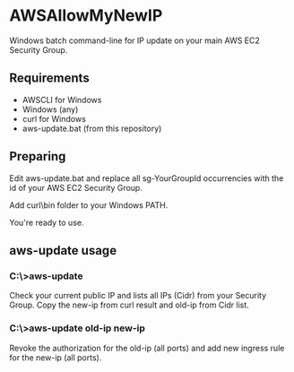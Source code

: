 # AWSAllowMyNewIP
Windows batch command-line for IP update on your main AWS EC2 Security Group.

## Requirements
- AWSCLI for Windows
- Windows (any)
- curl for Windows
- aws-update.bat (from this repository)

## Preparing
Edit aws-update.bat and replace all sg-YourGroupId occurrencies with the id of your AWS EC2 Security Group.

Add curl\bin folder to your Windows PATH.

You're ready to use.

## aws-update usage

### C:\\>aws-update
   Check your current public IP and lists all IPs (Cidr) from your Security Group.
   Copy the new-ip from curl result and old-ip from Cidr list.
   
### C:\\>aws-update old-ip new-ip
   Revoke the authorization for the old-ip (all ports) and add new ingress rule for the new-ip (all ports).
  

